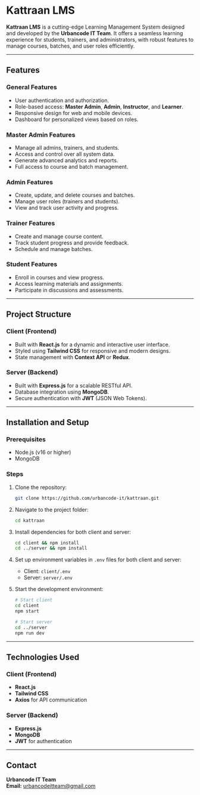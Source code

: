# Kattraan LMS

**Kattraan LMS** is a cutting-edge Learning Management System designed and developed by the **Urbancode IT Team**. It offers a seamless learning experience for students, trainers, and administrators, with robust features to manage courses, batches, and user roles efficiently.

---

## Features

### General Features
- User authentication and authorization.
- Role-based access: **Master Admin**, **Admin**, **Instructor**, and **Learner**.
- Responsive design for web and mobile devices.
- Dashboard for personalized views based on roles.

### Master Admin Features
- Manage all admins, trainers, and students.
- Access and control over all system data.
- Generate advanced analytics and reports.
- Full access to course and batch management.

### Admin Features
- Create, update, and delete courses and batches.
- Manage user roles (trainers and students).
- View and track user activity and progress.

### Trainer Features
- Create and manage course content.
- Track student progress and provide feedback.
- Schedule and manage batches.

### Student Features
- Enroll in courses and view progress.
- Access learning materials and assignments.
- Participate in discussions and assessments.

---

## Project Structure

### Client (Frontend)
- Built with **React.js** for a dynamic and interactive user interface.
- Styled using **Tailwind CSS** for responsive and modern designs.
- State management with **Context API** or **Redux**.

### Server (Backend)
- Built with **Express.js** for a scalable RESTful API.
- Database integration using **MongoDB**.
- Secure authentication with **JWT** (JSON Web Tokens).

---

## Installation and Setup

### Prerequisites
- Node.js (v16 or higher)
- MongoDB

### Steps
1. Clone the repository:
   ```bash
   git clone https://github.com/urbancode-it/kattraan.git
   ```
2. Navigate to the project folder:
   ```bash
   cd kattraan
   ```
3. Install dependencies for both client and server:
   ```bash
   cd client && npm install
   cd ../server && npm install
   ```
4. Set up environment variables in `.env` files for both client and server:
   - Client: `client/.env`
   - Server: `server/.env`

5. Start the development environment:
   ```bash
   # Start client
   cd client
   npm start

   # Start server
   cd ../server
   npm run dev
   ```

---

## Technologies Used

### Client (Frontend)
- **React.js**
- **Tailwind CSS**
- **Axios** for API communication

### Server (Backend)
- **Express.js**
- **MongoDB**
- **JWT** for authentication

---

## Contact

**Urbancode IT Team**  
**Email:** [urbancodeitteam@gmail.com](mailto:urbancodeitteam@gmail.com)
